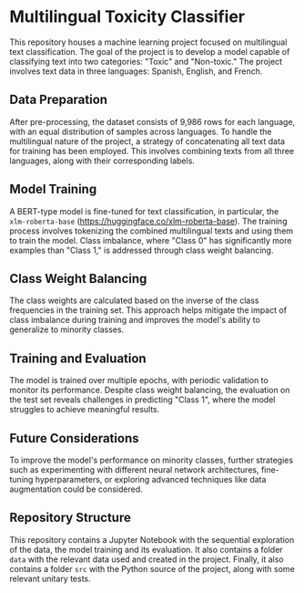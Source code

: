 # Multilingual Toxicity Classifier

This repository houses a machine learning project focused on multilingual text classification. The goal of the project is to develop a model capable of classifying text into two categories: "Toxic" and "Non-toxic." The project involves text data in three languages: Spanish, English, and French.

## Data Preparation
After pre-processing, the dataset consists of 9,986 rows for each language, with an equal distribution of samples across languages. To handle the multilingual nature of the project, a strategy of concatenating all text data for training has been employed. This involves combining texts from all three languages, along with their corresponding labels.

## Model Training
A BERT-type model is fine-tuned for text classification, in particular, the `xlm-roberta-base` (https://huggingface.co/xlm-roberta-base). The training process involves tokenizing the combined multilingual texts and using them to train the model. Class imbalance, where "Class 0" has significantly more examples than "Class 1," is addressed through class weight balancing.

## Class Weight Balancing
The class weights are calculated based on the inverse of the class frequencies in the training set. This approach helps mitigate the impact of class imbalance during training and improves the model's ability to generalize to minority classes.

## Training and Evaluation
The model is trained over multiple epochs, with periodic validation to monitor its performance. Despite class weight balancing, the evaluation on the test set reveals challenges in predicting "Class 1", where the model struggles to achieve meaningful results.

## Future Considerations
To improve the model's performance on minority classes, further strategies such as experimenting with different neural network architectures, fine-tuning hyperparameters, or exploring advanced techniques like data augmentation could be considered.

## Repository Structure
This repository contains a Jupyter Notebook with the sequential exploration of the data, the model training and its evaluation. It also contains a folder `data` with the relevant data used and created in the project. Finally, it also contains a folder `src` with the Python source of the project, along with some relevant unitary tests.

